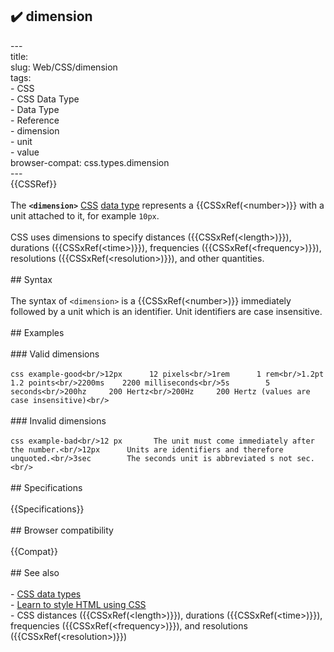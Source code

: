 ## ✔️ dimension 
 ---<br/>title: <dimension><br/>slug: Web/CSS/dimension<br/>tags:<br/>  - CSS<br/>  - CSS Data Type<br/>  - Data Type<br/>  - Reference<br/>  - dimension<br/>  - unit<br/>  - value<br/>browser-compat: css.types.dimension<br/>---<br/>{{CSSRef}}<br/><br/>The **`<dimension>`** [CSS](/en-US/docs/Web/CSS) [data type](/en-US/docs/Web/CSS/CSS_Types) represents a {{CSSxRef(&lt;number&gt;)}} with a unit attached to it, for example `10px`.<br/><br/>CSS uses dimensions to specify distances ({{CSSxRef(&lt;length&gt;)}}), durations ({{CSSxRef(&lt;time&gt;)}}), frequencies ({{CSSxRef(&lt;frequency&gt;)}}), resolutions ({{CSSxRef(&lt;resolution&gt;)}}), and other quantities.<br/><br/>## Syntax<br/><br/>The syntax of `<dimension>` is a {{CSSxRef(&lt;number&gt;)}} immediately followed by a unit which is an identifier. Unit identifiers are case insensitive.<br/><br/>## Examples<br/><br/>### Valid dimensions<br/><br/>```css example-good<br/>12px      12 pixels<br/>1rem      1 rem<br/>1.2pt     1.2 points<br/>2200ms    2200 milliseconds<br/>5s        5 seconds<br/>200hz     200 Hertz<br/>200Hz     200 Hertz (values are case insensitive)<br/>```<br/><br/>### Invalid dimensions<br/><br/>```css example-bad<br/>12 px       The unit must come immediately after the number.<br/>12px      Units are identifiers and therefore unquoted.<br/>3sec        The seconds unit is abbreviated s not sec.<br/>```<br/><br/>## Specifications<br/><br/>{{Specifications}}<br/><br/>## Browser compatibility<br/><br/>{{Compat}}<br/><br/>## See also<br/><br/>- [CSS data types](/en-US/docs/Web/CSS/CSS_Types)<br/>- [Learn to style HTML using CSS](/en-US/docs/Learn/CSS)<br/>- CSS distances ({{CSSxRef(&lt;length&gt;)}}), durations ({{CSSxRef(&lt;time&gt;)}}), frequencies ({{CSSxRef(&lt;frequency&gt;)}}), and resolutions ({{CSSxRef(&lt;resolution&gt;)}})<br/>